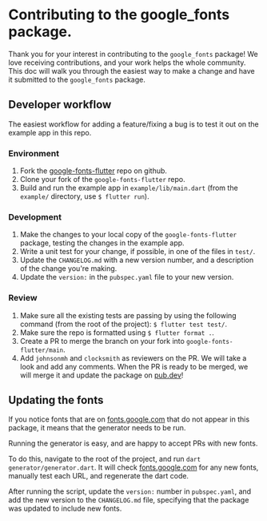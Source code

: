 # Contributing to the google_fonts package.

Thank you for your interest in contributing to the `google_fonts` package! We love receiving
contributions, and your work helps the whole community. This doc will walk you through the easiest
way to make a change and have it submitted to the `google_fonts` package.

## Developer workflow

The easiest workflow for adding a feature/fixing a bug is to test it out on the example app in this
repo.

### Environment

1.  Fork the [google-fonts-flutter](https://github.com/material-foundation/google-fonts-flutter)
    repo on github.
1.  Clone your fork of the `google-fonts-flutter` repo.
1.  Build and run the example app in `example/lib/main.dart` (from the `example/` directory, use
    `$ flutter run`).

### Development

1.  Make the changes to your local copy of the `google-fonts-flutter` package, testing the changes
    in the example app.
1.  Write a unit test for your change, if possible, in one of the files in `test/`.
1.  Update the `CHANGELOG.md` with a new version number, and a description of the change you're
    making.
1.  Update the `version:` in the `pubspec.yaml` file to your new version.

### Review

1.  Make sure all the existing tests are passing by using the following command (from the root of
    the project): `$ flutter test test/`.
1.  Make sure the repo is formatted using `$ flutter format .`.
1.  Create a PR to merge the branch on your fork into `google-fonts-flutter/main`.
1.  Add `johnsonmh` and `clocksmith` as reviewers on the PR. We will take a look and add any
    comments. When the PR is ready to be merged, we will merge it and update the package on
    [pub.dev](https://pub.dev/packages/google_fonts)!

## Updating the fonts

If you notice fonts that are on [fonts.google.com](https://fonts.google.com) that do not appear in
this package, it means that the generator needs to be run.

Running the generator is easy, and are happy to accept PRs with new fonts.

To do this, navigate to the root of the project, and run `dart generator/generator.dart`. It will
check [fonts.google.com](https://fonts.google.com) for any new fonts, manually test each URL, and
regenerate the dart code.

After running the script, update the `version:` number in `pubspec.yaml`, and add the new version
to the `CHANGELOG.md` file, specifying that the package was updated to include new fonts.

